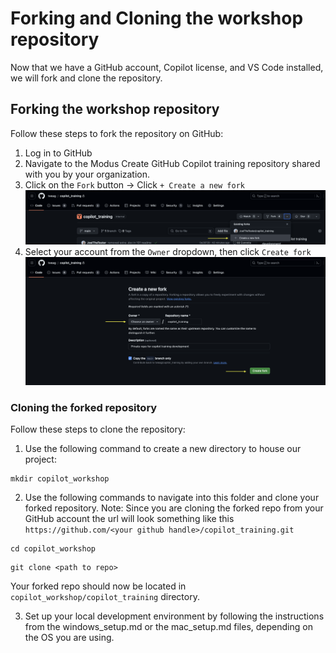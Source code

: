 # Forking and Cloning the workshop repository
Now that we have a GitHub account, Copilot license, and VS Code installed, we will fork and clone the repository. 

## Forking the workshop repository
Follow these steps to fork the repository on GitHub:

1. Log in to GitHub
2. Navigate to the Modus Create GitHub Copilot training repository shared with you by your organization. 
3. Click on the `Fork` button -> Click `+ Create a new fork`
![image](./img/forkingScreenshot1.png)
4. Select your account from the `Owner` dropdown, then click `Create fork`
![image](./img/forkingScreenshot2.png)


### Cloning the forked repository 
Follow these steps to clone the repository:

1. Use the following command to create a new directory to house our project:

```console
mkdir copilot_workshop 
```

2. Use the following commands to navigate into this folder and clone your forked repository. Note: Since you are cloning the forked repo from your GitHub account the url will look something like this `https://github.com/<your github handle>/copilot_training.git`

```console
cd copilot_workshop
```

```console
git clone <path to repo>
```

Your forked repo should now be located in `copilot_workshop/copilot_training` directory.


3. Set up your local development environment by following the instructions from the windows_setup.md or the mac_setup.md files, depending on the OS you are using.
